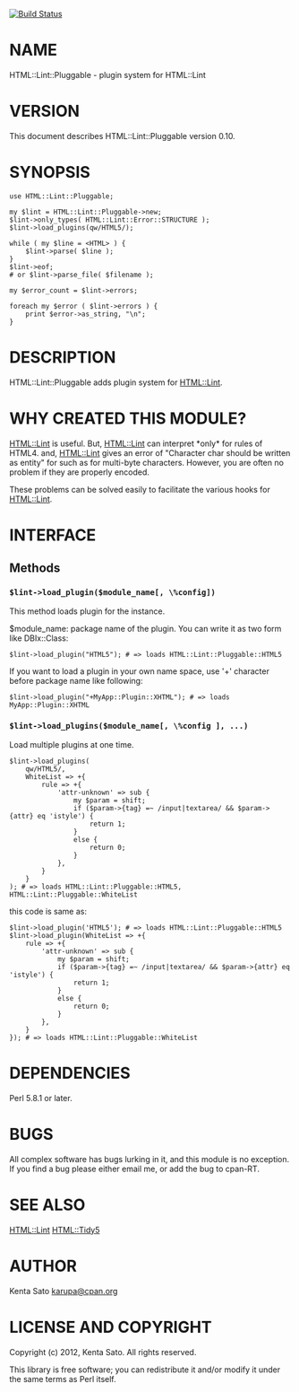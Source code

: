 [![Build Status](https://travis-ci.org/karupanerura/p5-HTML-Lint-Pluggable.svg?branch=master)](https://travis-ci.org/karupanerura/p5-HTML-Lint-Pluggable)
# NAME

HTML::Lint::Pluggable - plugin system for HTML::Lint

# VERSION

This document describes HTML::Lint::Pluggable version 0.10.

# SYNOPSIS

    use HTML::Lint::Pluggable;

    my $lint = HTML::Lint::Pluggable->new;
    $lint->only_types( HTML::Lint::Error::STRUCTURE );
    $lint->load_plugins(qw/HTML5/);

    while ( my $line = <HTML> ) {
        $lint->parse( $line );
    }
    $lint->eof;
    # or $lint->parse_file( $filename );

    my $error_count = $lint->errors;

    foreach my $error ( $lint->errors ) {
        print $error->as_string, "\n";
    }

# DESCRIPTION

HTML::Lint::Pluggable adds plugin system for [HTML::Lint](https://metacpan.org/pod/HTML::Lint).

# WHY CREATED THIS MODULE?

[HTML::Lint](https://metacpan.org/pod/HTML::Lint) is useful. But, [HTML::Lint](https://metacpan.org/pod/HTML::Lint) can interpret \*only\* for rules of HTML4.
and, [HTML::Lint](https://metacpan.org/pod/HTML::Lint) gives an error of "Character char should be written as entity" for such as for multi-byte characters.
However, you are often no problem if they are properly encoded.

These problems can be solved easily to facilitate the various hooks for [HTML::Lint](https://metacpan.org/pod/HTML::Lint).

# INTERFACE

## Methods

### `$lint->load_plugin($module_name[, \%config])`

This method loads plugin for the instance.

$module\_name: package name of the plugin. You can write it as two form like DBIx::Class:

    $lint->load_plugin("HTML5"); # => loads HTML::Lint::Pluggable::HTML5

If you want to load a plugin in your own name space, use '+' character before package name like following:

    $lint->load_plugin("+MyApp::Plugin::XHTML"); # => loads MyApp::Plugin::XHTML

### `$lint->load_plugins($module_name[, \%config ], ...)`

Load multiple plugins at one time.

    $lint->load_plugins(
        qw/HTML5/,
        WhiteList => +{
            rule => +{
                'attr-unknown' => sub {
                    my $param = shift;
                    if ($param->{tag} =~ /input|textarea/ && $param->{attr} eq 'istyle') {
                        return 1;
                    }
                    else {
                        return 0;
                    }
                },
            }
        }
    ); # => loads HTML::Lint::Pluggable::HTML5, HTML::Lint::Pluggable::WhiteList

this code is same as:

    $lint->load_plugin('HTML5'); # => loads HTML::Lint::Pluggable::HTML5
    $lint->load_plugin(WhiteList => +{
        rule => +{
            'attr-unknown' => sub {
                my $param = shift;
                if ($param->{tag} =~ /input|textarea/ && $param->{attr} eq 'istyle') {
                    return 1;
                }
                else {
                    return 0;
                }
            },
        }
    }); # => loads HTML::Lint::Pluggable::WhiteList

# DEPENDENCIES

Perl 5.8.1 or later.

# BUGS

All complex software has bugs lurking in it, and this module is no
exception. If you find a bug please either email me, or add the bug
to cpan-RT.

# SEE ALSO

[HTML::Lint](https://metacpan.org/pod/HTML::Lint)
[HTML::Tidy5](https://metacpan.org/pod/HTML::Tidy5)

# AUTHOR

Kenta Sato <karupa@cpan.org>

# LICENSE AND COPYRIGHT

Copyright (c) 2012, Kenta Sato. All rights reserved.

This library is free software; you can redistribute it and/or modify
it under the same terms as Perl itself.
